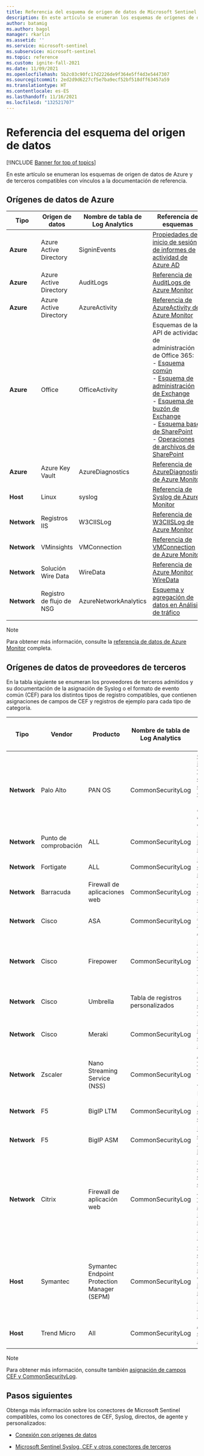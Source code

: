 ```yaml
---
title: Referencia del esquema de origen de datos de Microsoft Sentinel
description: En este artículo se enumeran los esquemas de orígenes de datos de Azure y de terceros compatibles con Microsoft Sentinel, con vínculos a la documentación de referencia.
author: batamig
ms.author: bagol
manager: rkarlin
ms.assetid: ''
ms.service: microsoft-sentinel
ms.subservice: microsoft-sentinel
ms.topic: reference
ms.custom: ignite-fall-2021
ms.date: 11/09/2021
ms.openlocfilehash: 5b2c03c90fc17d2226de9f364e5ff4d3e5447307
ms.sourcegitcommit: 2ed2d9d6227cf5e7ba9ecf52bf518dff63457a59
ms.translationtype: HT
ms.contentlocale: es-ES
ms.lasthandoff: 11/16/2021
ms.locfileid: "132521707"
---
```

# <a name="data-source-schema-reference"></a>Referencia del esquema del origen de datos

[!INCLUDE [Banner for top of topics](./includes/banner.md)]

En este artículo se enumeran los esquemas de origen de datos de Azure y de terceros compatibles con vínculos a la documentación de referencia.

## <a name="azure-data-sources"></a>Orígenes de datos de Azure

| Tipo                             | Origen de datos             | Nombre de tabla de Log Analytics | Referencia de esquemas |
| -------------------------------- | ---------------------- | ---------------------- | ---------------- |
| **Azure**                            | Azure Active Directory | SigninEvents           | [Propiedades de inicio de sesión de informes de actividad de Azure AD](/graph/api/resources/signin#properties) |
| **Azure**                            | Azure Active Directory | AuditLogs              | [Referencia de AuditLogs de Azure Monitor](/azure/azure-monitor/reference/tables/auditlogs) |
| **Azure**                            | Azure Active Directory | AzureActivity          | [Referencia de AzureActivity de Azure Monitor](/azure/azure-monitor/reference/tables/azureactivity) |
| **Azure**                            | Office                 | OfficeActivity         | Esquemas de la API de actividad de administración de Office 365: <br>- [Esquema común ](/office/office-365-management-api/office-365-management-activity-api-schema#common-schema)   <br>- [Esquema de administración de Exchange ](/office/office-365-management-api/office-365-management-activity-api-schema#exchange-admin-schema) <br>- [Esquema de buzón de Exchange](/office/office-365-management-api/office-365-management-activity-api-schema#exchange-mailbox-schema)  <br>- [Esquema base de SharePoint](/office/office-365-management-api/office-365-management-activity-api-schema#sharepoint-base-schema)   <br>- [Operaciones de archivos de SharePoint](/office/office-365-management-api/office-365-management-activity-api-schema#sharepoint-file-operations) |
| **Azure**                            | Azure Key Vault         | AzureDiagnostics       | [Referencia de AzureDiagnostics de Azure Monitor](/azure/azure-monitor/reference/tables/azurediagnostics) |
| **Host**                             | Linux                  | syslog                 | [Referencia de Syslog de Azure Monitor](/azure/azure-monitor/reference/tables/syslog) |
| **Network**                          | Registros IIS               | W3CIISLog              | [Referencia de W3CIISLog de Azure Monitor](/azure/azure-monitor/reference/tables/w3ciislog) |
| **Network**                          | VMinsights             | VMConnection           | [Referencia de VMConnection de Azure Monitor](/azure/azure-monitor/reference/tables/vmconnection) |
| **Network**                          | Solución Wire Data     | WireData               | [Referencia de Azure Monitor WireData](/azure/azure-monitor/reference/tables/wiredata) |
| **Network**                          | Registro de flujo de NSG          | AzureNetworkAnalytics  | [Esquema y agregación de datos en Análisis de tráfico](../network-watcher/traffic-analytics-schema.md) |
| | | | |

> [!NOTE]
> Para obtener más información, consulte la [referencia de datos de Azure Monitor](/azure/azure-monitor/reference/) completa.
>
## <a name="3rd-party-vendor-data-sources"></a>Orígenes de datos de proveedores de terceros

En la tabla siguiente se enumeran los proveedores de terceros admitidos y su documentación de la asignación de Syslog o el formato de evento común (CEF) para los distintos tipos de registro compatibles, que contienen asignaciones de campos de CEF y registros de ejemplo para cada tipo de categoría.

| Tipo |    Vendor |    Producto | Nombre de tabla de Log Analytics | Referencia de asignación de campos de CEF  |
| ----- | ----- | ----- | ----- |----- |
| **Network** | Palo Alto   | PAN OS    | CommonSecurityLog |   [Guía de integración de formato de evento común de PAN-OS 9.0](https://docs.paloaltonetworks.com/content/dam/techdocs/en_US/pdf/cef/pan-os-90-cef-configuration-guide.pdf) (busque  *Formatos de registro de estilo CEF*) |
| **Network** | Punto de comprobación  |ALL   | CommonSecurityLog | [Descripción de los campos de registro](https://supportcenter.checkpoint.com/supportcenter/portal?eventSubmit_doGoviewsolutiondetails=&solutionid=sk109795)       |
| **Network** | Fortigate   | ALL   | CommonSecurityLog | [Estructura del esquema de registro](https://docs.fortinet.com/document/fortigate/6.2.3/fortios-log-message-reference/738142/log-schema-structure)         |
| **Network** | Barracuda | Firewall de aplicaciones web |  CommonSecurityLog   | [Configuración de Syslog y otros registros](https://campus.barracuda.com/product/webapplicationfirewall/doc/4259935/how-to-configure-syslog-and-other-logs/)  |
| **Network** | Cisco | ASA | CommonSecurityLog | [Mensajes de Syslog de la serie Cisco ASA](https://www.cisco.com/c/en/us/td/docs/security/asa/syslog/b_syslog/about.html)    |
| **Network** | Cisco | Firepower   | CommonSecurityLog | [Mensajes de Syslog de Cisco Firepower Threat Defense](https://www.cisco.com/c/en/us/td/docs/security/firepower/Syslogs/b_fptd_syslog_guide.html)    |
| **Network** | Cisco   | Umbrella  | Tabla de registros personalizados  | [Formatos de registro y control de versiones](https://docs.umbrella.com/deployment-umbrella/docs/log-formats-and-versioning)   |
| **Network**   | Cisco | Meraki    | CommonSecurityLog |   [Ejemplos de registro y tipos de eventos de Syslog](https://documentation.meraki.com/zGeneral_Administration/Monitoring_and_Reporting/Syslog_Event_Types_and_Log_Samples)    |
| **Network**   | Zscaler | Nano Streaming Service (NSS)|   CommonSecurityLog | [Aplicación de formato a las fuentes NSS](https://help.zscaler.com/zia/documentation-knowledgebase/analytics/nss/nss-feeds/formatting-nss-feeds) (solo registros web, firewall, DNS y túnel) |
| **Network**   |F5 | BigIP LTM|    CommonSecurityLog|  [Mensajes de eventos y tipos de ataque](https://techdocs.f5.com/kb/en-us/products/big-ip_ltm/manuals/product/bigip-external-monitoring-implementations-13-0-0/15.html)  |
| **Network** | F5  | BigIP ASM|    CommonSecurityLog|  [Registro de eventos de seguridad de la aplicación](https://techdocs.f5.com/kb/en-us/products/big-ip_asm/manuals/product/asm-implementations-13-1-0/14.html)                                                           |
| **Network** | Citrix  |Firewall de aplicación web   | CommonSecurityLog|    [Compatibilidad con el registro de formato de evento común (CEF) en el firewall de aplicación](https://support.citrix.com/article/CTX136146) <br>  [Referencia de mensajes de Syslog de NetScaler 12.0](https://developer-docs.citrix.com/projects/netscaler-syslog-message-reference/en/12.0/)   |
|**Host** |Symantec | Symantec Endpoint Protection Manager (SEPM) | CommonSecurityLog|[Configuración del registro externo y los niveles de gravedad de los eventos de registro para Endpoint Protection Manager](https://support.symantec.com/us/en/article.tech171741.html)|
|**Host** |Trend Micro |All |CommonSecurityLog | [Asignación de contenido de Syslog: CEF](https://docs.trendmicro.com/en-us/enterprise/control-manager-70/appendices/syslog-mapping-cef.aspx) |
| | | | | |

> [!NOTE]
> Para obtener más información, consulte también [asignación de campos CEF y CommonSecurityLog](cef-name-mapping.md).
> 
## <a name="next-steps"></a>Pasos siguientes

Obtenga más información sobre los conectores de Microsoft Sentinel compatibles, como los conectores de CEF, Syslog, directos, de agente y personalizados:

- [Conexión con orígenes de datos](connect-data-sources.md)

- [Microsoft Sentinel Syslog, CEF y otros conectores de terceros](https://techcommunity.microsoft.com/t5/azure-sentinel/azure-sentinel-syslog-cef-and-other-3rd-party-connectors-grand/ba-p/803891)
